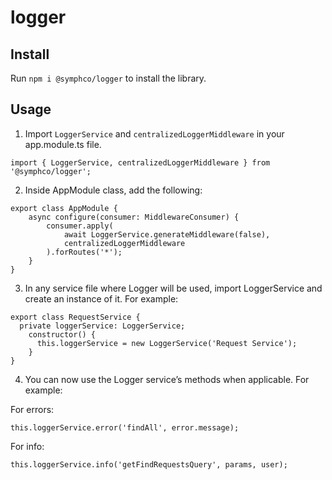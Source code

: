 # logger

## Install

Run `npm i @symphco/logger` to install the library.

## Usage

1. Import `LoggerService` and `centralizedLoggerMiddleware` in your app.module.ts file.
```
import { LoggerService, centralizedLoggerMiddleware } from '@symphco/logger';
```

2. Inside AppModule class, add the following:
```
export class AppModule {
    async configure(consumer: MiddlewareConsumer) {
        consumer.apply(
            await LoggerService.generateMiddleware(false),
            centralizedLoggerMiddleware
        ).forRoutes('*');
    }
}
```

3. In any service file where Logger will be used, import LoggerService and create an instance of it.
For example:

```
export class RequestService {
  private loggerService: LoggerService;
    constructor() {
      this.loggerService = new LoggerService('Request Service');
    }
}
```
4. You can now use the Logger service’s methods when applicable. For example:

For errors:

`this.loggerService.error('findAll', error.message);`

For info:

`this.loggerService.info('getFindRequestsQuery', params, user);`


